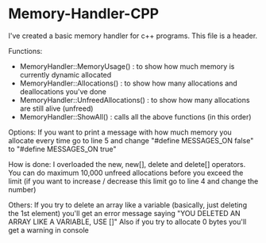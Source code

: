 # Memory-Handler-CPP
I've created a basic memory handler for c++ programs. This file is a header.

Functions:
- MemoryHandler::MemoryUsage() : to show how much memory is currently dynamic allocated
- MemoryHandler::Allocations() : to show how many allocations and deallocations you've done
- MemoryHandler::UnfreedAllocations() : to show how many allocations are still alive (unfreed)
- MemoryHandler::ShowAll() : calls all the above functions (in this order)

Options:
If you want to print a message with how much memory you allocate every time go to line 5 and change "#define MESSAGES_ON false" to "#define MESSAGES_ON true"

How is done:
I overloaded the new, new[], delete and delete[] operators.
You can do maximum 10,000 unfreed allocations before you exceed the limit (if you want to increase / decrease this limit go to line 4 and change the number)

Others:
If you try to delete an array like a variable (basically, just deleting the 1st element) you'll get an error message saying "YOU DELETED AN ARRAY LIKE A VARIABLE, USE []"
Also if you try to allocate 0 bytes you'll get a warning in console

